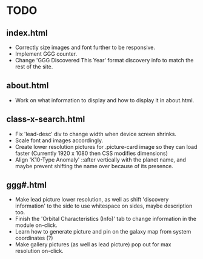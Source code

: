 # TODO

## index.html

* Correctly size images and font further to be responsive.
* Implement GGG counter.
* Change 'GGG Discovered This Year' format discovery info to match the rest of the site.

## about.html
* Work on what information to display and how to display it in about.html.

## class-x-search.html

* Fix 'lead-desc' div to change width when device screen shrinks.
* Scale font and images accordingly.
* Create lower resolution pictures for .picture-card image so they can load faster (Currently 1920 x 1080 then CSS modifies dimensions)
* Align 'K10-Type Anomaly' ::after vertically with the planet name, and maybe prevent shifting the name over because of its presence.

## ggg#.html

* Make lead picture lower resolution, as well as shift 'discovery information' to the side to use whitespace on sides, maybe description too.
* Finish the 'Orbital Characteristics (Info)' tab to change information in the module on-click.
* Learn how to generate picture and pin on the galaxy map from system coordinates (?)
* Make gallery pictures (as well as lead picture) pop out for max resolution on-click.

